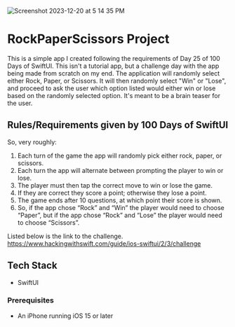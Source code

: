 ![Screenshot 2023-12-20 at 5 14 35 PM](https://github.com/tahadarwesh1/swiftUi/assets/58812384/18d01476-24a6-4392-991b-f85077f924c4)
# RockPaperScissors Project 
This is a simple app I created following the requirements of Day 25 of 100 Days of SwiftUI. This isn't a tutorial app, but a challenge day with the app being made from scratch on my end. The application will randomly select either Rock, Paper, or Scissors. It will then randomly select "Win" or "Lose", and proceed to ask the user which option listed would either win or lose based on the randomly selected option. It's meant to be a brain teaser for the user.

## Rules/Requirements given by 100 Days of SwiftUI 

So, very roughly:

1. Each turn of the game the app will randomly pick either rock, paper, or scissors.
2. Each turn the app will alternate between prompting the player to win or lose.
3. The player must then tap the correct move to win or lose the game.
4. If they are correct they score a point; otherwise they lose a point.
5. The game ends after 10 questions, at which point their score is shown.
6. So, if the app chose “Rock” and “Win” the player would need to choose “Paper”, but if the app chose “Rock” and “Lose” the player would need to choose “Scissors”.

Listed below is the link to the challenge.
https://www.hackingwithswift.com/guide/ios-swiftui/2/3/challenge

## Tech Stack
- SwiftUI

### Prerequisites
- An iPhone running iOS 15 or later
